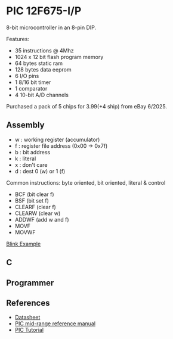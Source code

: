 # PIC 12F675-I/P

8-bit microcontroller in an 8-pin DIP.

Features:

* 35 instructions @ 4Mhz
* 1024 x 12 bit flash program memory
* 64 bytes static ram
* 128 bytes data eeprom
* 6 I/O pins
* 1 8/16 bit timer
* 1 comparator
* 4 10-bit A/D channels

Purchased a pack of 5 chips for $3.99 (+$4 ship) from eBay 6/2025.

## Assembly

* w : working register (accumulator)
* f : register file address (0x00 -> 0x7f)
* b : bit address
* k : literal
* x : don't care
* d : dest 0 (w) or 1 (f)

Common instructions: byte oriented, bit oriented, literal & control

* BCF (bit clear f)
* BSF (bit set f)
* CLEARF (clear f)
* CLEARW (clear w)
* ADDWF (add w and f)
* MOVF
* MOVWF

[Blink Example](blink.asm)

## C

## Programmer

## References

* [Datasheet](https://ww1.microchip.com/downloads/aemDocuments/documents/MCU08/ProductDocuments/DataSheets/41190G.pdf)
* [PIC mid-range reference manual](https://ww1.microchip.com/downloads/en/DeviceDoc/33023a.pdf)
* [PIC Tutorial](https://groups.csail.mit.edu/lbr/stack/pic/pic-prog-assembly.pdf)
